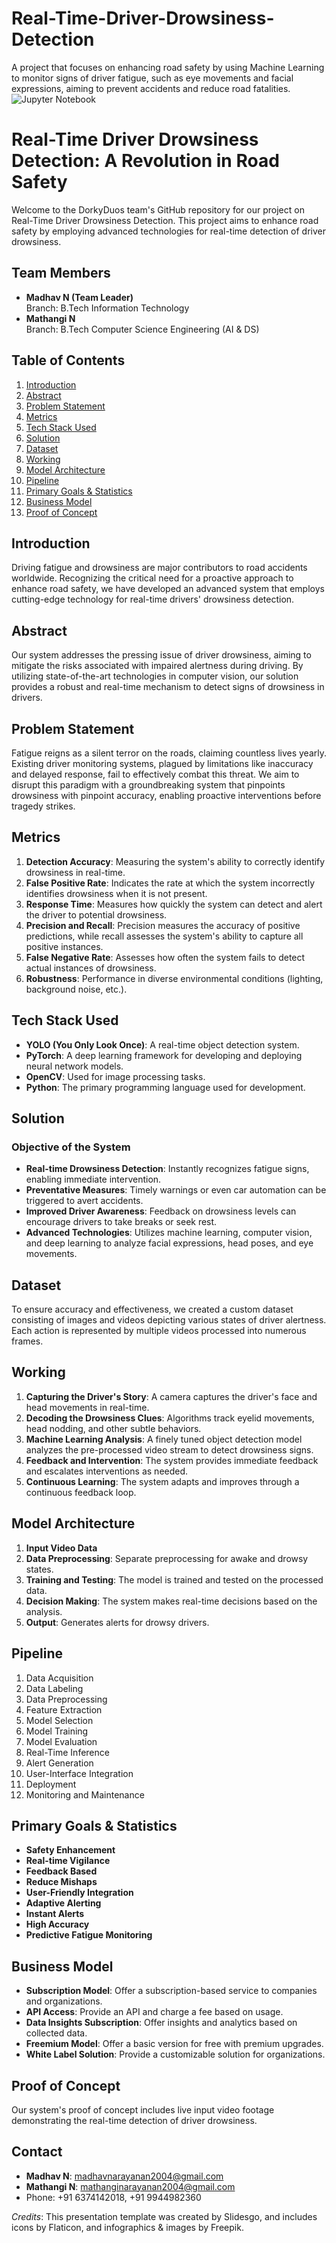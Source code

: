 # Real-Time-Driver-Drowsiness-Detection
A project that focuses on enhancing road safety by using Machine Learning to monitor signs of driver fatigue, such as eye movements and facial expressions, aiming to prevent accidents and reduce road fatalities.
![Jupyter Notebook](https://img.shields.io/badge/jupyter-%23FA0F00.svg?style=for-the-badge&logo=jupyter&logoColor=white)
# Real-Time Driver Drowsiness Detection: A Revolution in Road Safety

Welcome to the DorkyDuos team's GitHub repository for our project on Real-Time Driver Drowsiness Detection. This project aims to enhance road safety by employing advanced technologies for real-time detection of driver drowsiness.

## Team Members
- **Madhav N (Team Leader)**  
  Branch: B.Tech Information Technology
- **Mathangi N**  
  Branch: B.Tech Computer Science Engineering (AI & DS)

## Table of Contents
1. [Introduction](#introduction)
2. [Abstract](#abstract)
3. [Problem Statement](#problem-statement)
4. [Metrics](#metrics)
5. [Tech Stack Used](#tech-stack-used)
6. [Solution](#solution)
7. [Dataset](#dataset)
8. [Working](#working)
9. [Model Architecture](#model-architecture)
10. [Pipeline](#pipeline)
11. [Primary Goals & Statistics](#primary-goals--statistics)
12. [Business Model](#business-model)
13. [Proof of Concept](#proof-of-concept)

## Introduction
Driving fatigue and drowsiness are major contributors to road accidents worldwide. Recognizing the critical need for a proactive approach to enhance road safety, we have developed an advanced system that employs cutting-edge technology for real-time drivers' drowsiness detection.

## Abstract
Our system addresses the pressing issue of driver drowsiness, aiming to mitigate the risks associated with impaired alertness during driving. By utilizing state-of-the-art technologies in computer vision, our solution provides a robust and real-time mechanism to detect signs of drowsiness in drivers.

## Problem Statement
Fatigue reigns as a silent terror on the roads, claiming countless lives yearly. Existing driver monitoring systems, plagued by limitations like inaccuracy and delayed response, fail to effectively combat this threat. We aim to disrupt this paradigm with a groundbreaking system that pinpoints drowsiness with pinpoint accuracy, enabling proactive interventions before tragedy strikes.

## Metrics
1. **Detection Accuracy**: Measuring the system's ability to correctly identify drowsiness in real-time.
2. **False Positive Rate**: Indicates the rate at which the system incorrectly identifies drowsiness when it is not present.
3. **Response Time**: Measures how quickly the system can detect and alert the driver to potential drowsiness.
4. **Precision and Recall**: Precision measures the accuracy of positive predictions, while recall assesses the system's ability to capture all positive instances.
5. **False Negative Rate**: Assesses how often the system fails to detect actual instances of drowsiness.
6. **Robustness**: Performance in diverse environmental conditions (lighting, background noise, etc.).

## Tech Stack Used
- **YOLO (You Only Look Once)**: A real-time object detection system.
- **PyTorch**: A deep learning framework for developing and deploying neural network models.
- **OpenCV**: Used for image processing tasks.
- **Python**: The primary programming language used for development.

## Solution
### Objective of the System
- **Real-time Drowsiness Detection**: Instantly recognizes fatigue signs, enabling immediate intervention.
- **Preventative Measures**: Timely warnings or even car automation can be triggered to avert accidents.
- **Improved Driver Awareness**: Feedback on drowsiness levels can encourage drivers to take breaks or seek rest.
- **Advanced Technologies**: Utilizes machine learning, computer vision, and deep learning to analyze facial expressions, head poses, and eye movements.

## Dataset
To ensure accuracy and effectiveness, we created a custom dataset consisting of images and videos depicting various states of driver alertness. Each action is represented by multiple videos processed into numerous frames.

## Working
1. **Capturing the Driver's Story**: A camera captures the driver's face and head movements in real-time.
2. **Decoding the Drowsiness Clues**: Algorithms track eyelid movements, head nodding, and other subtle behaviors.
3. **Machine Learning Analysis**: A finely tuned object detection model analyzes the pre-processed video stream to detect drowsiness signs.
4. **Feedback and Intervention**: The system provides immediate feedback and escalates interventions as needed.
5. **Continuous Learning**: The system adapts and improves through a continuous feedback loop.

## Model Architecture
1. **Input Video Data**
2. **Data Preprocessing**: Separate preprocessing for awake and drowsy states.
3. **Training and Testing**: The model is trained and tested on the processed data.
4. **Decision Making**: The system makes real-time decisions based on the analysis.
5. **Output**: Generates alerts for drowsy drivers.

## Pipeline
1. Data Acquisition
2. Data Labeling
3. Data Preprocessing
4. Feature Extraction
5. Model Selection
6. Model Training
7. Model Evaluation
8. Real-Time Inference
9. Alert Generation
10. User-Interface Integration
11. Deployment
12. Monitoring and Maintenance

## Primary Goals & Statistics
- **Safety Enhancement**
- **Real-time Vigilance**
- **Feedback Based**
- **Reduce Mishaps**
- **User-Friendly Integration**
- **Adaptive Alerting**
- **Instant Alerts**
- **High Accuracy**
- **Predictive Fatigue Monitoring**

## Business Model
- **Subscription Model**: Offer a subscription-based service to companies and organizations.
- **API Access**: Provide an API and charge a fee based on usage.
- **Data Insights Subscription**: Offer insights and analytics based on collected data.
- **Freemium Model**: Offer a basic version for free with premium upgrades.
- **White Label Solution**: Provide a customizable solution for organizations.

## Proof of Concept
Our system's proof of concept includes live input video footage demonstrating the real-time detection of driver drowsiness.

## Contact
- **Madhav N**: [madhavnarayanan2004@gmail.com](mailto:madhavnarayanan2004@gmail.com)
- **Mathangi N**: [mathanginarayanan2004@gmail.com](mailto:mathanginarayanan2004@gmail.com)
- Phone: +91 6374142018, +91 9944982360

*Credits*: This presentation template was created by Slidesgo, and includes icons by Flaticon, and infographics & images by Freepik.
